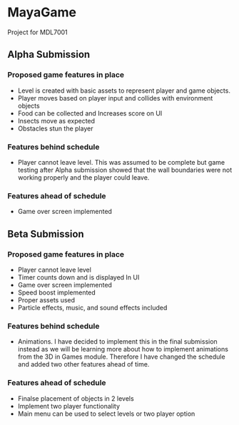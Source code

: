 # MayaGame
 Project for MDL7001

## Alpha Submission
### Proposed game features in place
- Level is created with basic assets to represent player and game objects.
- Player moves based on player input and collides with environment objects
- Food can be collected and Increases score on UI
- Insects move as expected
- Obstacles stun the player

### Features behind schedule
- Player cannot leave level. This was assumed to be complete but game testing after Alpha submission showed that the wall boundaries were not working properly and the player could leave.

### Features ahead of schedule 
- Game over screen implemented

## Beta Submission
### Proposed game features in place
- Player cannot leave level
- Timer counts down and is displayed In UI
- Game over screen implemented
- Speed boost implemented
- Proper assets used
- Particle effects, music, and sound effects included

### Features behind schedule
- Animations. I have decided to implement this in the final submission instead as we will be learning more about how to implement animations from the 3D in Games module. Therefore I have changed the schedule and added two other features ahead of time.

### Features ahead of schedule
- Finalse placement of objects in 2 levels
- Implement two player functionality
- Main menu can be used to select levels or two player option
